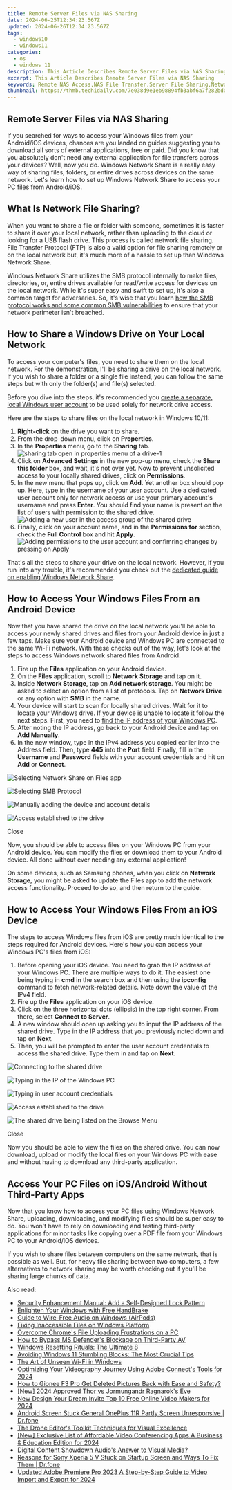 ```yaml
---
title: Remote Server Files via NAS Sharing
date: 2024-06-25T12:34:23.567Z
updated: 2024-06-26T12:34:23.567Z
tags:
  - windows10
  - windows11
categories:
  - os
  - windows 11
description: This Article Describes Remote Server Files via NAS Sharing
excerpt: This Article Describes Remote Server Files via NAS Sharing
keywords: Remote NAS Access,NAS File Transfer,Server File Sharing,Network File Storage,NAS Shared Folders,Secure NAS Connectivity,NAS File Syncing
thumbnail: https://thmb.techidaily.com/7e038d9e1eb98894fb3abf6a7f282bd0c462456694222e012226efef555d04fe.jpg
---
```


## Remote Server Files via NAS Sharing

 If you searched for ways to access your Windows files from your Android/iOS devices, chances are you landed on guides suggesting you to download all sorts of external applications, free or paid. Did you know that you absolutely don't need any external application for file transfers across your devices? Well, now you do. Windows Network Share is a really easy way of sharing files, folders, or entire drives across devices on the same network. Let's learn how to set up Windows Network Share to access your PC files from Android/iOS.

## What Is Network File Sharing?

 When you want to share a file or folder with someone, sometimes it is faster to share it over your local network, rather than uploading to the cloud or looking for a USB flash drive. This process is called network file sharing. File Transfer Protocol (FTP) is also a valid option for file sharing remotely or on the local network but, it's much more of a hassle to set up than Windows Network Share.

 Windows Network Share utilizes the SMB protocol internally to make files, directories, or, entire drives available for read/write access for devices on the local network. While it's super easy and swift to set up, it's also a common target for adversaries. So, it's wise that you learn [how the SMB protocol works and some common SMB vulnerabilities](https://www.makeuseof.com/what-is-smb-protocol-and-what-are-its-risks/) to ensure that your network perimeter isn't breached.

## How to Share a Windows Drive on Your Local Network

 To access your computer's files, you need to share them on the local network. For the demonstration, I'll be sharing a drive on the local network. If you wish to share a folder or a single file instead, you can follow the same steps but with only the folder(s) and file(s) selected.

 Before you dive into the steps, it's recommended you [create a separate, local Windows user account](https://www.makeuseof.com/windows-11-create-local-user-account/) to be used solely for network drive access.

 Here are the steps to share files on the local network in Windows 10/11:

1. **Right-click** on the drive you want to share.
2. From the drop-down menu, click on **Properties**.
3. In the **Properties** menu, go to the **Sharing** tab.  
![sharing tab open in properties menu of a drive-1](https://static1.makeuseofimages.com/wordpress/wp-content/uploads/2023/07/sharing-tab-open-in-properties-menu-of-a-drive-1.jpg)
4. Click on **Advanced Settings** in the new pop-up menu, check the **Share this folder** box, and wait, it's not over yet. Now to prevent unsolicited access to your locally shared drives, click on **Permissions**.
5. In the new menu that pops up, click on **Add**. Yet another box should pop up. Here, type in the username of your user account. Use a dedicated user account only for network access or use your primary account's username and press **Enter**. You should find your name is present on the list of users with permission to the shared drive.  
![Adding a new user in the access group of the shared drive](https://static1.makeuseofimages.com/wordpress/wp-content/uploads/2023/07/adding-a-new-user-in-the-access-group-of-the-shared-drive.jpg)
6. Finally, click on your account name, and in the **Permissions for <account name>** section, check the **Full Control** box and hit **Apply**.  
![Adding permissions to the user account and confimring changes by pressing on Apply](https://static1.makeuseofimages.com/wordpress/wp-content/uploads/2023/07/adding-permissions-to-the-user-account-and-confimring-changes-by-pressing-on-apply.jpg)

 That's all the steps to share your drive on the local network. However, if you run into any trouble, it's recommended you check out the [dedicated guide on enabling Windows Network Share](https://www.makeuseof.com/how-network-file-share-windows-10/).

## How to Access Your Windows Files From an Android Device

 Now that you have shared the drive on the local network you'll be able to access your newly shared drives and files from your Android device in just a few taps. Make sure your Android device and Windows PC are connected to the same Wi-Fi network. With these checks out of the way, let's look at the steps to access Windows network shared files from Android:

1. Fire up the **Files** application on your Android device.
2. On the **Files** application, scroll to **Network Storage** and tap on it.
3. Inside **Network Storage**, tap on **Add network storage**. You might be asked to select an option from a list of protocols. Tap on **Network Drive** or any option with **SMB** in the name.
4. Your device will start to scan for locally shared drives. Wait for it to locate your Windows drive. If your device is unable to locate it follow the next steps. First, you need to [find the IP address of your Windows PC](https://www.makeuseof.com/find-ip-mac-address-windows-powershell/).
5. After noting the IP address, go back to your Android device and tap on **Add Manually**.
6. In the new window, type in the IPv4 address you copied earlier into the Address field. Then, type **445** into the **Port** field. Finally, fill in the **Username** and **Password** fields with your account credentials and hit on **Add** or **Connect**.

![Selecting Network Share on Files app](https://static1.makeuseofimages.com/wordpress/wp-content/uploads/2023/07/selecting-network-share-on-files-app.jpg)

![Selecting SMB Protocol](https://static1.makeuseofimages.com/wordpress/wp-content/uploads/2023/07/selecting-smb-protocol.jpg)

![Manually adding the device and account details](https://static1.makeuseofimages.com/wordpress/wp-content/uploads/2023/07/manually-adding-the-device-and-account-details.jpg)

![Access established to the drive](https://static1.makeuseofimages.com/wordpress/wp-content/uploads/2023/07/access-established-to-the-drive.jpg)

Close

 Now, you should be able to access files on your Windows PC from your Android device. You can modify the files or download them to your Android device. All done without ever needing any external application!

 On some devices, such as Samsung phones, when you click on **Network Storage**, you might be asked to update the Files app to add the network access functionality. Proceed to do so, and then return to the guide.

## How to Access Your Windows Files From an iOS Device

 The steps to access Windows files from iOS are pretty much identical to the steps required for Android devices. Here's how you can access your Windows PC's files from iOS:

1. Before opening your iOS device. You need to grab the IP address of your Windows PC. There are multiple ways to do it. The easiest one being typing in **cmd** in the search box and then using the **ipconfig** command to fetch network-related details. Note down the value of the IPv4 field.
2. Fire up the **Files** application on your iOS device.
3. Click on the three horizontal dots (ellipsis) in the top right corner. From there, select **Connect to Server**.
4. A new window should open up asking you to input the IP address of the shared drive. Type in the IP address that you previously noted down and tap on **Next**.
5. Then, you will be prompted to enter the user account credentials to access the shared drive. Type them in and tap on **Next**.

![Connecting to the shared drive](https://static1.makeuseofimages.com/wordpress/wp-content/uploads/2023/07/connecting-to-the-shared-drive.jpeg)

![Typing in the IP of the Windows PC](https://static1.makeuseofimages.com/wordpress/wp-content/uploads/2023/07/typing-in-the-ip-of-the-windows-pc.jpeg)

![Typing in user account credentials](https://static1.makeuseofimages.com/wordpress/wp-content/uploads/2023/07/typing-in-user-account-credentials.jpeg)

![Access established to the drive](https://static1.makeuseofimages.com/wordpress/wp-content/uploads/2023/07/access-established-to-the-drive.jpeg)

![The shared drive being listed on the Browse Menu](https://static1.makeuseofimages.com/wordpress/wp-content/uploads/2023/07/the-shared-drive-being-listed-on-the-browse-menu.jpeg)

Close

 Now you should be able to view the files on the shared drive. You can now download, upload or modify the local files on your Windows PC with ease and without having to download any third-party application.

## Access Your PC Files on iOS/Android Without Third-Party Apps

 Now that you know how to access your PC files using Windows Network Share, uploading, downloading, and modifying files should be super easy to do. You won't have to rely on downloading and testing third-party applications for minor tasks like copying over a PDF file from your Windows PC to your Android/iOS devices.

 If you wish to share files between computers on the same network, that is possible as well. But, for heavy file sharing between two computers, a few alternatives to network sharing may be worth checking out if you'll be sharing large chunks of data.

<span class="atpl-alsoreadstyle">Also read:</span>
<div><ul>
<li><a href="https://windows11.techidaily.com/security-enhancement-manual-add-a-self-designed-lock-pattern/"><u>Security Enhancement Manual: Add a Self-Designed Lock Pattern</u></a></li>
<li><a href="https://windows11.techidaily.com/enlighten-your-windows-with-free-handbrake/"><u>Enlighten Your Windows with Free HandBrake</u></a></li>
<li><a href="https://windows11.techidaily.com/guide-to-wire-free-audio-on-windows-airpods/"><u>Guide to Wire-Free Audio on Windows (AirPods)</u></a></li>
<li><a href="https://windows11.techidaily.com/fixing-inaccessible-files-on-windows-platform/"><u>Fixing Inaccessible Files on Windows Platform</u></a></li>
<li><a href="https://windows11.techidaily.com/overcome-chromes-file-uploading-frustrations-on-a-pc/"><u>Overcome Chrome's File Uploading Frustrations on a PC</u></a></li>
<li><a href="https://windows11.techidaily.com/how-to-bypass-ms-defenders-blockage-on-third-party-av/"><u>How to Bypass MS Defender's Blockage on Third-Party AV</u></a></li>
<li><a href="https://windows11.techidaily.com/windows-resetting-rituals-the-ultimate-8/"><u>Windows Resetting Rituals: The Ultimate 8</u></a></li>
<li><a href="https://windows11.techidaily.com/avoiding-windows-11-stumbling-blocks-the-most-crucial-tips/"><u>Avoiding Windows 11 Stumbling Blocks: The Most Crucial Tips</u></a></li>
<li><a href="https://windows11.techidaily.com/the-art-of-unseen-wi-fi-in-windows/"><u>The Art of Unseen Wi-Fi in Windows</u></a></li>
<li><a href="https://screen-sharing-recording.techidaily.com/optimizing-your-videography-journey-using-adobe-connects-tools-for-2024/"><u>Optimizing Your Videography Journey Using Adobe Connect's Tools for 2024</u></a></li>
<li><a href="https://blog-min.techidaily.com/how-to-gionee-f3-pro-get-deleted-pictures-back-with-ease-and-safety-by-fonelab-android-recover-pictures/"><u>How to Gionee F3 Pro Get Deleted Pictures Back with Ease and Safety?</u></a></li>
<li><a href="https://remote-screen-capture.techidaily.com/new-2024-approved-thor-vs-jormungandr-ragnaroks-eve/"><u>[New] 2024 Approved  Thor vs Jormungandr  Ragnarok's Eve</u></a></li>
<li><a href="https://smart-video-editing.techidaily.com/new-design-your-dream-invite-top-10-free-online-video-makers-for-2024/"><u>New Design Your Dream Invite Top 10 Free Online Video Makers for 2024</u></a></li>
<li><a href="https://howto.techidaily.com/android-screen-stuck-general-oneplus-11r-partly-screen-unresponsive-drfone-by-drfone-fix-android-problems-fix-android-problems/"><u>Android Screen Stuck General OnePlus 11R Partly Screen Unresponsive | Dr.fone</u></a></li>
<li><a href="https://extra-information.techidaily.com/the-drone-editors-toolkit-techniques-for-visual-excellence/"><u>The Drone Editor's Toolkit  Techniques for Visual Excellence</u></a></li>
<li><a href="https://screen-capture.techidaily.com/new-exclusive-list-of-affordable-video-conferencing-apps-a-business-and-education-edition-for-2024/"><u>[New] Exclusive List of Affordable Video Conferencing Apps  A Business & Education Edition for 2024</u></a></li>
<li><a href="https://extra-resources.techidaily.com/digital-content-showdown-audios-answer-to-visual-media/"><u>Digital Content Showdown  Audio's Answer to Visual Media?</u></a></li>
<li><a href="https://howto.techidaily.com/reasons-for-sony-xperia-5-v-stuck-on-startup-screen-and-ways-to-fix-them-drfone-by-drfone-fix-android-problems-fix-android-problems/"><u>Reasons for Sony Xperia 5 V Stuck on Startup Screen and Ways To Fix Them | Dr.fone</u></a></li>
<li><a href="https://video-creation-software.techidaily.com/updated-adobe-premiere-pro-2023-a-step-by-step-guide-to-video-import-and-export-for-2024/"><u>Updated Adobe Premiere Pro 2023 A Step-by-Step Guide to Video Import and Export for 2024</u></a></li>
</ul></div>

<ins class="adsbygoogle"
      style="display:block"
      data-ad-client="ca-pub-7571918770474297"
      data-ad-slot="8358498916"
      data-ad-format="auto"
      data-full-width-responsive="true"></ins>